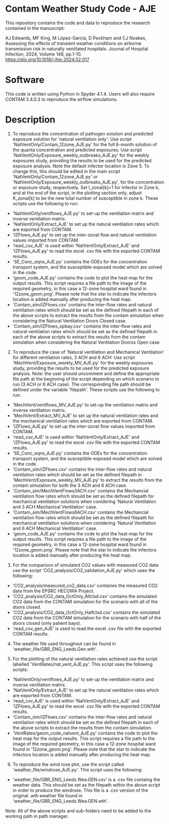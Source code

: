 # Contam Weather Study Code - AJE
This repository contains the code and data to reproduce the research contained in the manuscript: 

AJ Edwards, MF King, M López-García, D Peckham and CJ Noakes, Assessing the effects of transient weather conditions on airborne transmission risk in naturally ventilated hospitals. Journal of Hospital Infection, 2024, Volume 148, pp.1-10. https://doi.org/10.1016/j.jhin.2024.02.017

# Software
This code is written using Python in Spyder 4.1.4. Users will also require CONTAM 3.4.0.3 to reproduce the airflow simulations.

# Description
1. To reproduce the concentration of pathogen solution and predicted exposure solution for 'natural ventilation only':
Use script 'NatVentOnly/Contam_12zone_AJE.py' for the full 6-month solution of the quanta concentration and predicted exposures. Use script 'NatVentOnly/Exposure_weekly_outbreaks_AJE.py' for the weekly exposures study, providing the results to be used for the predicted exposure analysis. Note the default infector location is Zone 5. To change this, this should be edited in the main script 'NatVentOnly/Contam_12zone_AJE.py' or 'NatVentOnly/Exposure_weekly_outbreaks_AJE.py', for the concentration or exposure study, respectively. Set I_zonal[k]=1 for Infector in Zone k, and at the end of the script, in the plotting section only, adjust K_zonal[k] to be the new total number of susceptible in zone k.
These scripts use the following to run:
* 'NatVentOnly/ventflows_AJE.py' to set-up the ventilation matrix and inverse ventilation matrix.
* 'NatVentOnly/Extract_AJE' to set up the natural ventilation rates which are exported from CONTAM.
* 'IZFlows_AJE.py' to set up the inter-zonal flow and natural ventilation values imported from CONTAM.
* 'read_csv_AJE' is used within 'NatVentOnly/Extract_AJE' and 'IZFlows_AJE.py' to read the excel .csv file with the exported CONTAM results.
* 'SE_Conc_eqns_AJE.py' contains the ODEs for the concentration transport system, and the susceptible-exposed model which are solved in the code.
* 'geom_code_AJE.py' contains the code to plot the heat map for the output results. This script requires a file path to the image of the required geometry, in this case a 12-zone hospital ward found in '12zone_geom.png'. Please note that the star to indicate the infectors location is added manually after producing the heat map.
* 'Contam_sim/IZFlows.csv' contains the inter-flow rates and natural ventilation rates which should be set as the defined filepath in each of the above scripts to extract the results from the contam simulation when considering the Natural Ventilation Doors Closed case.
* 'Contam_sim/IZFlows_opbay.csv' contains the inter-flow rates and natural ventilation rates which should be set as the defined filepath in each of the above scripts to extract the results from the contam simulation when considering the Natural Ventilation Doorss Open case.


2. To reproduce the case of 'Natural ventilation and Mechanical Ventilation' for different ventilation rates, 3 ACH and 6 ACH:
Use script 'MechVent/Exposure_weekly_MV_AJE.py' for the weekly exposures study, providing the results to be used for the predicted exposure analysis. Note: the user should uncomment and define the appropriate file path at the beginning of the script depending on which scenario to run (3 ACH or 6 ACH case). The corresponding file path should be defined under the variable 'filepath'. 
These scripts use the following to run:
* 'MechVent/ventflows_MV_AJE.py' to set-up the ventilation matrix and inverse ventilation matrix.
* 'MechVent/Extract_MV_AJE' to set up the natural ventilation rates and the mechanical ventilation rates which are exported from CONTAM.
* 'IZFlows_AJE.py' to set up the inter-zonal flow values imported from CONTAM.
* 'read_csv_AJE' is used within 'NatVentOnly/Extract_AJE' and 'IZFlows_AJE.py' to read the excel .csv file with the exported CONTAM results.
* 'SE_Conc_eqns_AJE.py' contains the ODEs for the concentration transport system, and the susceptible-exposed model which are solved in the code.
* 'Contam_sim/IZFlows.csv' contains the inter-flow rates and natural ventilation rates which should be set as the defined filepath in 'MechVent/Exposure_weekly_MV_AJE.py' to extract the results from the contam simulation for both the 3 ACH and 6 ACH case.
* 'Contam_sim/MechVentFlows3ACH.csv' contains the Mechancial ventilation flow rates which should be set as the defined filepath for mechanical ventilation solutions when conidering 'Natural Ventilation and 3 ACH Mechanical Ventilation' case.
* 'Contam_sim/MechVentFlows6ACH.csv' contains the Mechancial ventilation flow rates which should be set as the defined filepath for mechanical ventilation solutions when conidering 'Natural Ventilation and 6 ACH Mechanical Ventilation' case.
* 'geom_code_AJE.py' contains the code to plot the heat map for the output results. This script requires a file path to the image of the required geometry, in this case a 12-zone hospital ward found in '12zone_geom.png'. Please note that the star to indicate the infectors location is added manually after producing the heat map.


3. For the comparison of simulated CO2 values with measured CO2 data use the script 'CO2_analysis/CO2_validation_AJE.py' which uses the following:
* 'CO2_analysis/measured_co2_data.csv' containes the measured CO2 data from the EPSRC HECOIRA Project.
* 'CO2_analysis/CO2_data_OctOnly_Allclsd.csv' contains the simulated CO2 data from the CONTAM simulation for the scenario with all of the doors closed.
* 'CO2_analysis/CO2_data_OctOnly_Halfclsd.csv' contains the simulated CO2 data from the CONTAM simulation for the scenario with half of the doors closed (only patient bays).
* 'read_csv_gen_AJE' is used to read the excel .csv file with the exported CONTAM results.


4. The weather file used throughout can be found in 'weather_file/GBR_ENG_Leeds.Gen.wth'.


5. For the plotting of the natural ventilation rates achieved use the script labelled 'VentRates/nat_vent_AJE.py'. This script uses the following scripts:
* 'NatVentOnly/ventflows_AJE.py' to set-up the ventilation matrix and inverse ventilation matrix.
* 'NatVentOnly/Extract_AJE' to set up the natural ventilation rates which are exported from CONTAM.
* 'read_csv_AJE' is used within 'NatVentOnly/Extract_AJE' and 'IZFlows_AJE.py' to read the excel .csv file with the exported CONTAM results.
* 'Contam_sim/IZFlows.csv' contains the inter-flow rates and natural ventilation rates which should be set as the defined filepath in each of the above scripts to extract the results from the contam simulation.
* 'VentRates/geom_code_natvent_AJE.py' contains the code to plot the heat map for the output results. This script requires a file path to the image of the required geometry, in this case a 12-zone hospital ward found in '12zone_geom.png'. Please note that the star to indicate the infectors location is added manually after producing the heat map.


6. To reproduce the wind rose plot, use the script called 'weather_file/windrose_AJE.py'. This script uses the following: 
* 'weather_file/GBR_ENG_Leeds.Wea.GEN.csv' is a .csv file containg the weather data. This should be set as the filepath within the above script in order to produce the windrose. This file is a .csv version of the original .wth weather file found in 'weather_file/GBR_ENG_Leeds.Wea.GEN.wth'. 



Note: All of the above scripts and sub-folders need to be added to the working path in path manager. 
